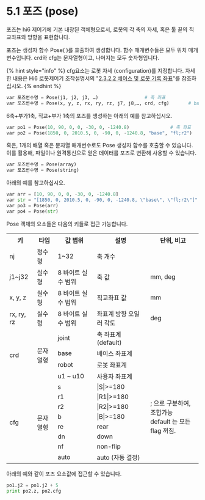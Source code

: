 ﻿# 5.1 포즈 \(pose\)

포즈는 hi6 제어기에 기본 내장된 객체형으로서, 로봇의 각 축의 자세, 혹은 툴 끝의 직교좌표와 방향을 표현합니다.

포즈는 생성자 함수 Pose\( \)를 호출하여 생성합니다. 함수 매개변수들은 모두 위치 매개변수입니다. crd와 cfg는 문자열형이고, 나머지는 모두 숫자형입니다.

{% hint style="info" %}
cfg요소는 로봇 자세 \(configuration\)를 지정합니다. 자세한 내용은 Hi6 로봇제어기 조작설명서의 "[2.3.2.2 베이스 및 로봇 기록 좌표](https://hrbook-hrc.web.app/#/view/doc-hi6-operation/korean/2-operation/3-step/2-step-pose-modify/2-base-robot-crd-sys)"를 참조하십시오.
{% endhint %}

```python
var 포즈변수명 = Pose(j1, j2, j3, …)					# 축 좌표
var 포즈변수명 = Pose(x, y, z, rx, ry, rz, j7, j8,…, crd, cfg)		# base 좌표
```

6축+부가1축, 직교+부가 1축의 포즈를 생성하는 아래의 예를 참고하십시오.

```python
var po1 = Pose(10, 90, 0, 0, -30, 0, -1240.8)				# 축 좌표
var po2 = Pose(1850, 0, 2010.5, 0, -90, 0, -1240.8, "base", "fl;r2")	# base 좌표
```

혹은, 1개의 배열 혹은 문자열 매개변수로도 Pose 생성자 함수를 호출할 수 있습니다. 이를 활용해, 파일이나 원격통신으로 얻은 데이터를 포즈로 변환해 사용할 수 있습니다.

```python
var 포즈변수명 = Pose(array)
var 포즈변수명 = Pose(string)
```

아래의 예를 참고하십시오.

```python
var arr = [10, 90, 0, 0, -30, 0, -1240.8]
var str = "[1850, 0, 2010.5, 0, -90, 0, -1240.8, \"base\", \"fl;r2\"]"
var po3 = Pose(arr)
var po4 = Pose(str)
```

Pose 객체의 요소들은 다음의 키들로 접근 가능합니다.

<!--![](../_assets/image_5.png)-->

<table>
  <tr>
    <th>키</th>
    <th>타입</th>
    <th>값 범위</th>
    <th>설명</th>
    <th>단위, 비고</th>
  </tr>
    <tr>
    <td>nj</td>
    <td>정수형</td>
    <td>1~32</td>
    <td>축 개수</td>
    <td> </td>
  </tr>
   </tr>
    <tr>
    <td>j1~j32</td>
    <td>실수형</td>
    <td>8 바이트 실수 범위</td>
    <td>축 값</td>
    <td>mm, deg</td>
  </tr>
   </tr>
    <tr>
    <td>x, y, z</td>
    <td>실수형</td>
    <td>8 바이트 실수 범위</td>
    <td>직교좌표 값</td>
    <td>mm</td>
  </tr>
   </tr>
    <tr>
    <td>rx, ry, rz</td>
    <td>실수형</td>
    <td>8 바이트 실수 범위</td>
    <td>좌표계 방향 오일러 각도</td>
    <td>deg</td>
  </tr>
  <tr>
    <td rowspan="4">crd</td>
    <td rowspan="4">문자열형</td>
    <td>joint</td>
    <td>축 좌표계 (default)</td>
    <td rowspan="4"></td>
  </tr>
  <tr>
    <td>base</td>
    <td>베이스 좌표계</td>
  </tr>
  <tr>
    <td>robot</td>
    <td>로봇 좌표계</td>
  </tr>
  <tr>
    <td>u1 ~ u10</td>
    <td>사용자 좌표계</td>
  </tr>
  <tr>
    <td rowspan="8">cfg</td>
    <td rowspan="8">문자열형</td>
    <td>s</td>
    <td>|S|>=180</td>
    <td rowspan="7">; 으로 구분하여,<br> 조합가능 <br> default 는 모든 flag 꺼짐.</td>
  </tr>
  <tr>
    <td>r1</td>
    <td>|R1|>=180</td>
  </tr>
  <tr>
    <td>r2</td>
    <td>|R2|>=180</td>
  </tr>
  <tr>
    <td>b</td>
    <td>|B|>=180</td>
  </tr>
  <tr>
    <td>re</td>
    <td>rear</td>
  </tr>
  <tr>
    <td>dn</td>
    <td>down</td>
  </tr>
  <tr>
    <td>nf</td>
    <td>non-flip</td>
  </tr>
  <tr>
    <td>auto</td>
    <td>auto (자동 결정)</td>
    <td></td>
  </tr>
</table>


아래의 예와 같이 포즈 요소값에 접근할 수 있습니다.

```python
po1.j2 = po1.j2 + 5
print po2.z, po2.cfg
```



